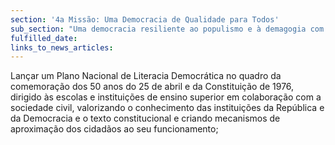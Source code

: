 ```yaml
---
section: '4a Missão: Uma Democracia de Qualidade para Todos'
sub_section: "Uma democracia resiliente ao populismo e à demagogia com mais participação, mais transparência e mais proximidade"
fulfilled_date:
links_to_news_articles:
---
```


Lançar um Plano Nacional de Literacia Democrática no quadro da comemoração dos 50 anos do 25 de abril e da Constituição de 1976, dirigido às escolas e instituições de ensino superior em colaboração com a sociedade civil, valorizando o conhecimento das instituições da República e da Democracia e o texto constitucional e criando mecanismos de aproximação dos cidadãos ao seu funcionamento;